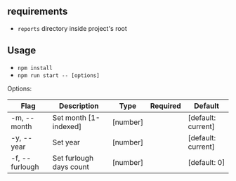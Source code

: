 ## requirements

- `reports` directory inside project's root

## Usage

- `npm install`
- `npm run start -- [options]`

Options:

| Flag           | Description             | Type     | Required | Default            |
| -------------- | ----------------------- | -------- | -------- | ------------------ |
| -m, --month    | Set month [1-indexed]   | [number] |          | [default: current] |
| -y, --year     | Set year                | [number] |          | [default: current] |
| -f, --furlough | Set furlough days count | [number] |          | [default: 0]       |

